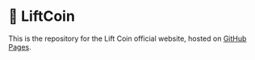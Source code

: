 # 🚀 LiftCoin

This is the repository for the Lift Coin official website, hosted on [GitHub Pages](https://liftcoindev.github.io).
